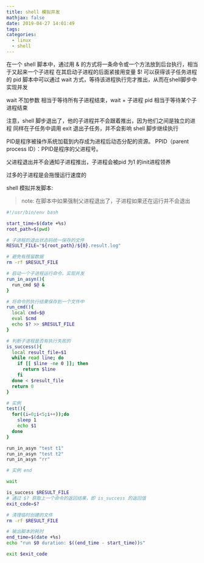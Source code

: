 ```yaml
---
title: shell 模拟并发
mathjax: false
date: 2019-04-27 14:01:49
tags:
categories:
  - linux
  - shell
---
```


在一个 shell 脚本中，通过用 & 的方式将一条命令或一个方法放到后台执行，相当于又起来一个子进程
在其启动子进程的后面紧接用变量 $! 可以获得该子任务进程的 pid
脚本中可以通过 wait 方式，等待该进程执行完才推出，从而在shell脚步中实现并发

wait 不加参数 相当于等待所有子进程结束，wait + 子进程 pid 相当于等待某个子进程结束

注意，shell 脚步退出了，他的子进程并不会跟着推出，因为他们之间是独立的进程
同样在子任务中调用 exit 退出子任务，并不会影响 shell 脚步继续执行

PID是程序被操作系统加载到内存成为进程后动态分配的资源。
PPID（parent process ID）：PPID是程序的父进程号。

父进程退出并不会通知子进程推出，子进程会被pid 为1 的init进程领养

过多的子进程是会拖慢运行速度的

shell 模拟并发脚本:
> note: 在脚本中如果强制父进程退出了，子进程如果还在运行并不会退出

```sh
#!/usr/bin/env bash

start_time=$(date +%s)
root_path=$(pwd)

# 子进程的退出状态码统一保存的文件
RESULT_FILE="${root_path}/${0}.result.log"

# 避免有残留数据
rm -rf $RESULT_FILE

# 启动一个子进程运行命令，实现并发
run_in_asyn(){
  run_cmd $@ &
}

# 将命令的执行结果保存到一个文件中
run_cmd(){
  local cmd=$@
  eval $cmd
  echo $? >> $RESULT_FILE
}

# 判断子进程是否有执行失败的
is_success(){
  local result_file=$1
  while read line; do
    if [[ $line -ne 0 ]]; then
      return $line
    fi
  done < $result_file
  return 0
}

# 实例
test(){
  for((i=0;i<5;i++));do
    sleep 1
    echo $1
  done
}

run_in_asyn "test t1"
run_in_asyn "test t2"
run_in_asyn "rr"

# 实例 end

wait

is_success $RESULT_FILE
# 通过 $? 获取上一个命令的返回结果，即 is_success 的返回值
exit_code=$?

# 清理临时创建的文件
rm -rf $RESULT_FILE

# 输出脚本的耗时
end_time=$(date +%s)
echo "run $0 duration: $((end_time - start_time))s"

exit $exit_code
```
